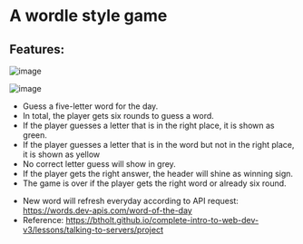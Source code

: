 # A wordle style game 
## Features:
![image](https://github.com/erixnL/wordlegame/assets/96608889/e85c7980-bb71-4629-84d1-b6eb1d33ca86)

![image](https://github.com/erixnL/wordlegame/assets/96608889/f75fd50d-9fff-412a-9637-dab155cd2d93)

- Guess a five-letter word for the day.
- In total, the player gets six rounds to guess a word.
- If the player guesses a letter that is in the right place, it is shown as green.
- If the player guesses a letter that is in the word but not in the right place, it is shown as yellow
- No correct letter guess will show in grey.
- If the player gets the right answer, the header will shine as winning sign.
- The game is over if the player gets the right word or already six round.
* New word will refresh everyday according to API request: https://words.dev-apis.com/word-of-the-day
* Reference: https://btholt.github.io/complete-intro-to-web-dev-v3/lessons/talking-to-servers/project 
